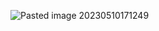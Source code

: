![Pasted image 20230510171249](https://github.com/salman-cissp/Deploy.WebApp.to.Azure/assets/134168108/45ac28ad-68cb-4871-8555-f3f42b88f0e0)
